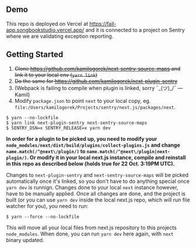 ## Demo
This repo is deployed on Vercel at https://fail-app.songbookstudio.vercel.app/ and it is connected to a project on Sentry where we are validating exception reporting.

## Getting Started

1. ~~Clone https://github.com/kamilogorek/next-sentry-source-maps and link it to your local env (`yarn link`)~~
2. ~~Do the same for https://github.com/kamilogorek/next-plugin-sentry~~
3. (Webpack is failing to compile when plugin is linked, sorry ¯\_(ツ)_/¯ — Kamil)
4. Modify `package.json` to point `next` to your local copy, eg. `file:/Users/kamilogorek/Projects/sentry/next.js/packages/next`.

```terminal
$ yarn --no-lockfile
$ yarn link next-plugin-sentry next-sentry-source-maps
$ SENTRY_DSN=x SENTRY_RELEASE=x yarn dev
```

**In order for a plugin to be picked up, you need to modify your `node_modules/next/dist/build/plugins/collect-plugins.js` and change `name.match(/^@next\/plugin/)` to `name.match(/^@next\/plugin|next-plugin/)`. Or modify it in your local next.js instance, compile and reinstall in this repo as described below (holds true for 22 Oct. 3:19PM UTC).**

Changes to `next-plugin-sentry` and `next-sentry-source-maps` will be picked automatically once it's linked, so you don't have to do anything special once `yarn dev` is runnign.
Changes done to your local `next` instance however, have to be manually applied.
Once all changes are done, and the project is built (or you can use `yarn dev` inside the local next.js repo, which will run file watcher for you), you need to run:

```terminal
$ yarn --force --no-lockfile
```

This will move all your local files from next.js repository to this projects `node_modules`. When done, you can run `yarn dev` here again, with `next` binary updated.